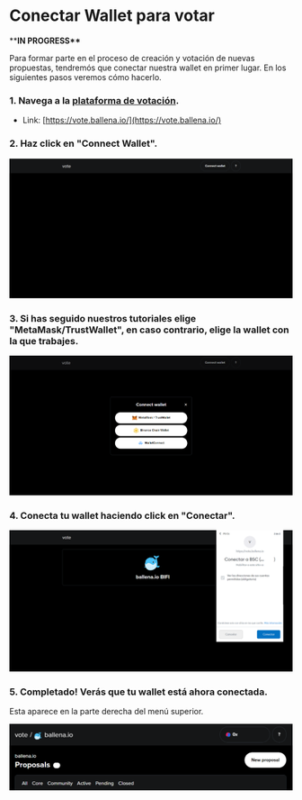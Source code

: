 # Conectar Wallet para votar

\*\***IN PROGRESS\*\***

Para formar parte en el proceso de creación y votación de nuevas propuestas, tendremós que conectar nuestra wallet en primer lugar. En los siguientes pasos veremos cómo hacerlo.

### 1. Navega a la [plataforma de votación](https://vote.ballena.io/).

* Link: [https://vote.ballena.io/](https://vote.ballena.io/)



### 2. Haz click en "Connect Wallet".



![](../../.gitbook/assets/1%20%285%29.png)



### 3. Si has seguido nuestros tutoriales elige "MetaMask/TrustWallet", en caso contrario, elige la wallet con la que trabajes.



![](../../.gitbook/assets/2%20%284%29.png)



### 4. Conecta tu wallet haciendo click en "Conectar".



![](../../.gitbook/assets/3%20%285%29.png)



### 5. Completado! Verás que tu wallet está ahora conectada. 

Esta aparece en la parte derecha del menú superior.



![](../../.gitbook/assets/6.png)



### 

### 

### 

